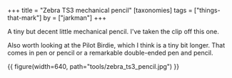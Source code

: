 +++
title = "Zebra TS3 mechanical pencil"
[taxonomies]
tags = ["things-that-mark"]
by = ["jarkman"]
+++

A tiny but decent little mechanical pencil. I've taken the clip off this one.

Also worth looking at the Pilot Birdie, which I think is a tiny bit longer. That comes in pen or pencil or a remarkable double-ended pen and pencil.

{{ figure(width=640, path="tools/zebra_ts3_pencil.jpg") }}
